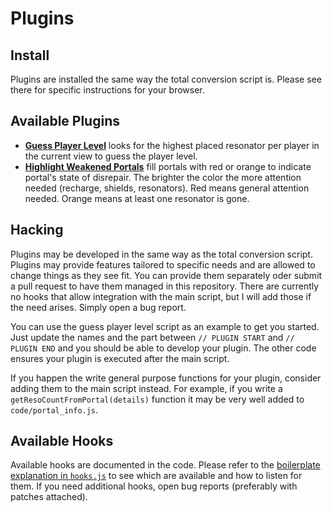 Plugins
=======

Install
-------
Plugins are installed the same way the total conversion script is. Please see there for specific instructions for your browser.


Available Plugins
-----------------

- [**Guess Player Level**](https://raw.github.com/breunigs/ingress-intel-total-conversion/gh-pages/plugins/guess-player-levels.user.js) looks for the highest placed resonator per player in the current view to guess the player level.
- [**Highlight Weakened Portals**](https://raw.github.com/breunigs/ingress-intel-total-conversion/gh-pages/plugins/show-portal-weakness.user.js) fill portals with red or orange to indicate portal's state of disrepair. The brighter the color the more attention needed (recharge, shields, resonators). Red means general attention needed. Orange means at least one resonator is gone.


Hacking
-------

Plugins may be developed in the same way as the total conversion script. Plugins may provide features tailored to specific needs and are allowed to change things as they see fit. You can provide them separately oder submit a pull request to have them managed in this repository. There are currently no hooks that allow integration with the main script, but I will add those if the need arises. Simply open a bug report.

You can use the guess player level script as an example to get you started. Just update the names and the part between `// PLUGIN START` and  `// PLUGIN END` and you should be able to develop your plugin. The other code ensures your plugin is executed after the main script.

If you happen the write general purpose functions for your plugin, consider adding them to the main script instead. For example, if you write a `getResoCountFromPortal(details)` function it may be very well added to `code/portal_info.js`.


Available Hooks
---------------

Available hooks are documented in the code. Please refer to the [boilerplate explanation in `hooks.js`](https://raw.github.com/breunigs/ingress-intel-total-conversion/gh-pages/code/hooks.js) to see which are available and how to listen for them. If you need additional hooks, open bug reports (preferably with patches attached).
